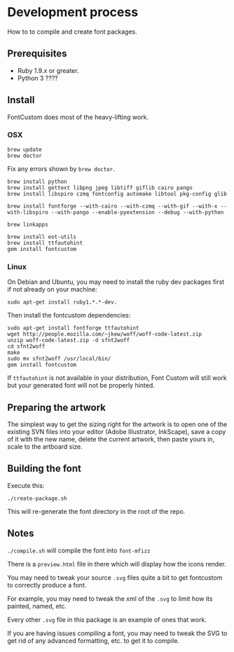 # Development process

How to to compile and create font packages.

## Prerequisites

* Ruby 1.9.x or greater.
* Python 3 ????

## Install

FontCustom does most of the heavy-lifting work.

### OSX

    brew update
    brew doctor

Fix any errors shown by `brew doctor`.

    brew install python
    brew install gettext libpng jpeg libtiff giflib cairo pango
    brew install libspiro czmq fontconfig automake libtool pkg-config glib

    brew install fontforge --with-cairo --with-czmq --with-gif --with-x --with-libspiro --with-pango --enable-pyextension --debug --with-python

    brew linkapps

    brew install eot-utils
    brew install ttfautohint
    gem install fontcustom

### Linux

On Debian and Ubuntu, you may need to install the ruby dev packages first
if not already on your machine:

    sudo apt-get install ruby1.*.*-dev.

Then install the fontcustom dependencies:

    sudo apt-get install fontforge ttfautohint
    wget http://people.mozilla.com/~jkew/woff/woff-code-latest.zip
    unzip woff-code-latest.zip -d sfnt2woff
    cd sfnt2woff
    make
    sudo mv sfnt2woff /usr/local/bin/
    gem install fontcustom

If `ttfautohint` is not available in your distribution,
Font Custom will still work but your generated font will
not be properly hinted.

## Preparing the artwork

The simplest way to get the sizing right for the artwork is to open one of the
existing SVN files into your editor (Adobe Illustrator, InkScape), save a
copy of it with the new name, delete the current artwork, then paste yours in,
scale to the artboard size.

## Building the font

Execute this:

    ./create-package.sh

This will re-generate the font directory in the root of the repo.


## Notes

`./compile.sh` will compile the font into `font-mfizz`

There is a `preview.html` file in there which will display how the icons render.

You may need to tweak your source `.svg` files quite a bit to get fontcustom to correctly produce a font.

For example, you may need to tweak the xml of the `.svg` to limit how its painted, named, etc.

Every other `.svg` file in this package is an example of ones that work.

If you are having issues compiling a font, you may need to tweak the
SVG to get rid of any advanced formatting, etc. to get it to compile.
